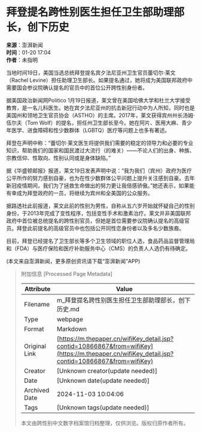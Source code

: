 # 拜登提名跨性别医生担任卫生部助理部长，创下历史

**来源**：澎湃新闻  
**时间**：01-20 17:04  
**作者**：未指明  

当地时间19日，美国当选总统拜登提名宾夕法尼亚州卫生官员蕾切尔·莱文（Rachel Levine）担任助理卫生部长。如果提名通过，她将成为美国联邦政府中需要国会参议院确认提名的官员中的首位公开跨性别身份者。

据美国政治新闻网Politico 1月19日报道，莱文曾在美国哈佛大学和杜兰大学接受教育，是一名儿科医生。她在宾夕法尼亚州的抗击新冠行动中为人所知，同时也是美国州和领地卫生官员协会（ASTHO）的主席。2017年，莱文获得宾州州长汤姆·伍尔夫（Tom Wolf）的提名，担任州卫生部长至今。她在阿片、医用大麻、青少年医学、进食障碍和性少数群体（LGBTQ）医疗等问题上也多有著述。

拜登在声明中称：“蕾切尔·莱文医生将提供我们需要的稳定的领导力和必要的专业知识，帮助我们的国家和国民渡过大流行（的难关）——不论人们的出身、种族、宗教信仰、性取向、性别认同或是身体缺陷。”

据《华盛顿邮报》报道，莱文19日发表声明中说：“我为我们（宾州）政府为医疗公平所作的努力感到自豪，也为在性少数群体公平问题上提升关注感到自豪。去年新冠疫情期间，我们为了拯救生命做出的努力更让我倍感骄傲。”她还表示，如果能有幸成为拜登政府的一员，将继续为宾州和全美国的公众服务。

据路透社此前报道，莱文此前的性别为男性，自称从五六岁开始就怀疑自己的性别身份，于2013年完成了变性程序，包括变性手术和激素治疗。莱文并非美国联邦政府中首位被总统提名的跨性别官员，但她是首位需要参议院确认提名的高级官员。拜登此前提名的高级官员中也包括公开同性恋身份者以及多名少数族裔。

目前，拜登已经提名了卫生部长等多个卫生领域的职位人选，食品药品监督管理局和（FDA）与医疗保险和医疗补助服务中心（CMS）的负责人人选仍有待确定。

(本文来自澎湃新闻，更多原创资讯请下载“澎湃新闻”APP)

> 附加信息 [Processed Page Metadata]
>
> | Attribute       | Value                                  |
> |-----------------|----------------------------------------|
> | Filename        | m_拜登提名跨性别医生担任卫生部助理部长，创下历史.md                             |
> | Type            | webpage                                 |
> | Format          | Markdown                               |
> | Original Link   | [https://m.thepaper.cn/wifiKey_detail.jsp?contid=10866867&from=wifiKey](https://m.thepaper.cn/wifiKey_detail.jsp?contid=10866867&from=wifiKey)                       |
> | Creator         | [Unknown creator(update needed)]                              |
> | Date            | [Unknown date(update needed)]                                 |
> | Archived Date   | 2024-11-03 10:04:06                             |
> | Tags            | [Unknown tags(update needed)]                                 |
>
> 本文由跨性别中文数字档案馆归档整理，仅供浏览。版权归原作者所有。
>